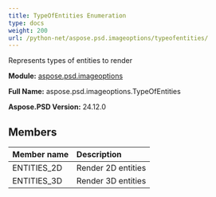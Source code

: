 ```yaml
---
title: TypeOfEntities Enumeration
type: docs
weight: 200
url: /python-net/aspose.psd.imageoptions/typeofentities/
---
```


Represents types of entities to render

**Module:** [aspose.psd.imageoptions](/psd/python-net/aspose.psd.imageoptions/)

**Full Name:** aspose.psd.imageoptions.TypeOfEntities

**Aspose.PSD Version:** 24.12.0

## **Members**
| **Member name** | **Description** |
| :- | :- |
| ENTITIES_2D | Render 2D entities |
| ENTITIES_3D | Render 3D entities |
